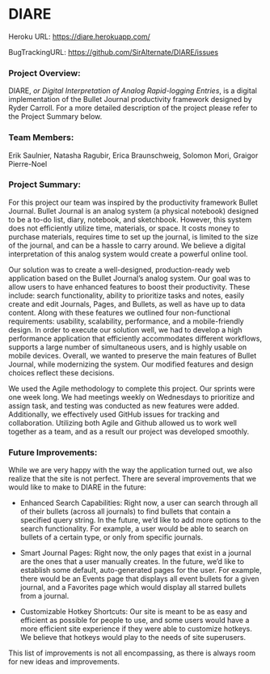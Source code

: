 # DIARE

Heroku URL: https://diare.herokuapp.com/

BugTrackingURL: https://github.com/SirAlternate/DIARE/issues


### Project Overview:
DIARE, *or Digital Interpretation of Analog Rapid-logging Entries*, is a digital implementation of the Bullet Journal productivity framework designed by Ryder Carroll. For a more detailed description of the project please refer to the Project Summary below.


### Team Members:
Erik Saulnier,
Natasha Ragubir,
Erica Braunschweig,
Solomon Mori,
Graigor Pierre-Noel

### Project Summary: 
For this project our team was inspired by the productivity framework Bullet Journal. Bullet Journal is an analog system (a physical notebook) designed to be a to-do list, diary, notebook, and sketchbook. However, this system does not efficiently utilize time, materials, or space. It costs money to purchase materials, requires time to set up the journal, is limited to the size of the journal, and can be a hassle to carry around. We believe a digital interpretation of this analog system would create a powerful online tool.

Our solution was to create a well-designed, production-ready web application based on the Bullet Journal’s analog system. Our goal was to allow users to have enhanced features to boost their productivity. These include: search functionality, ability to prioritize tasks and notes, easily create and edit Journals, Pages, and Bullets, as well as have up to data content. Along with these features we outlined four non-functional requirements: usability, scalability, performance, and a mobile-friendly design. In order to execute our solution well, we had to develop a high performance application that efficiently accommodates different workflows, supports a large number of simultaneous users, and is highly usable on mobile devices. Overall, we wanted to preserve the main features of Bullet Journal, while modernizing the system. Our modified features and design choices reflect these decisions.

We used the Agile methodology to complete this project. Our sprints were one week long. We had meetings weekly on Wednesdays to prioritize and assign task, and testing was conducted as new features were added. Additionally, we effectively used GitHub issues for tracking and collaboration. Utilizing both Agile and Github allowed us to work well together as a team, and as a result our project was developed smoothly. 

### Future Improvements:
While we are very happy with the way the application turned out, we also realize that the site is not perfect. There are several improvements that we would like to make to DIARE in the future:

- Enhanced Search Capabilities: Right now, a user can search through all of their bullets (across all journals) to find bullets that contain a specified query string. In the future, we’d like to add more options to the search functionality. For example, a user would be able to search on bullets of a certain type, or only from specific journals.

- Smart Journal Pages: Right now, the only pages that exist in a journal are the ones that a user manually creates. In the future, we’d like to establish some default, auto-generated pages for the user. For example, there would be an Events page that displays all event bullets for a given journal, and a Favorites page which would display all starred bullets from a journal.

- Customizable Hotkey Shortcuts:  Our site is meant to be as easy and efficient as possible for people to use, and some users would have a more efficient site experience if they were able to customize hotkeys. We believe that hotkeys would play to the needs of site superusers.

This list of improvements is not all encompassing, as there is always room for new ideas and improvements.
